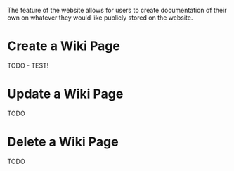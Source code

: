 The feature of the website allows for users to create documentation of their own on whatever they would like publicly 
stored on the website.

# Create a Wiki Page

TODO - TEST!

# Update a Wiki Page

TODO

# Delete a Wiki Page

TODO
